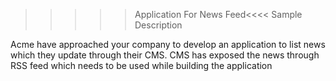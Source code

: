>>>>>Application For News Feed<<<<
 Sample Description
 
 Acme have approached your company to develop an application to list news which they update through their CMS. 
 CMS has exposed the news through RSS feed which needs to be used while building the application